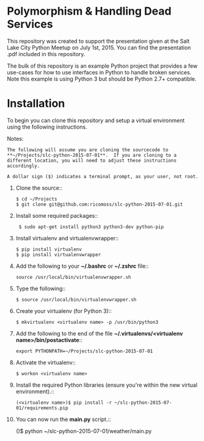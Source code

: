 Polymorphism & Handling Dead Services
=====================================

This repository was created to support the presentation given at the Salt Lake City Python Meetup on July 1st, 2015.  You can find the presentation .pdf included in this repository.

The bulk of this repository is an example Python project that provides a few use-cases for how to use interfaces in Python to handle broken services.  Note this example is using Python 3 but should be Python 2.7+ compatible.

Installation
============

To begin you can clone this repository and setup a virtual environment using the following instructions.

Notes:

    The following will assume you are cloning the sourcecode to **~/Projects/slc-python-2015-07-01**.  If you are cloning to a different location, you will need to adjust these instructions accordingly.

    A dollar sign ($) indicates a terminal prompt, as your user, not root.

1.  Clone the source::

        $ cd ~/Projects
        $ git clone git@github.com:ricomoss/slc-python-2015-07-01.git

2. Install some required packages::

        $ sudo apt-get install python3 python3-dev python-pip

3.  Install virtualenv and virtualenvwrapper::

        $ pip install virtualenv
        $ pip install virtualenvwrapper

4.  Add the following to your **~/.bashrc** or **~/.zshrc** file::

        source /usr/local/bin/virtualenvwrapper.sh

5.  Type the following::

        $ source /usr/local/bin/virtualenvwrapper.sh

6.  Create your virtualenv (for Python 3)::

        $ mkvirtualenv <virtualenv name> -p /usr/bin/python3


7.  Add the following to the end of the file **~/.virtualenvs/\<virtualenv name\>/bin/postactivate**::

        export PYTHONPATH=~/Projects/slc-python-2015-07-01

8.  Activate the virtualenv::

        $ workon <virtualenv name>

9.  Install the required Python libraries (ensure you're within the new virtual environment).::

        (<virtualenv name>)$ pip install -r ~/slc-python-2015-07-01/requirements.pip

10.  You can now run the **main.py** script.::

        (<virtualenv name>)$ python ~/slc-python-2015-07-01/weather/main.py
